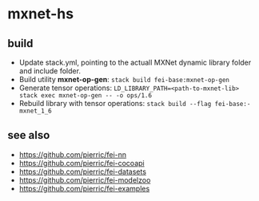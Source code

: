 # mxnet-hs
## build
+ Update stack.yml, pointing to the actuall MXNet dynamic library folder and include folder.
+ Build utility **mxnet-op-gen**: `stack build fei-base:mxnet-op-gen`
+ Generate tensor operations: `LD_LIBRARY_PATH=<path-to-mxnet-lib> stack exec mxnet-op-gen -- -o ops/1.6`
+ Rebuild library with tensor operations: `stack build --flag fei-base:-mxnet_1_6`

## see also
+ https://github.com/pierric/fei-nn
+ https://github.com/pierric/fei-cocoapi
+ https://github.com/pierric/fei-datasets
+ https://github.com/pierric/fei-modelzoo
+ https://github.com/pierric/fei-examples
